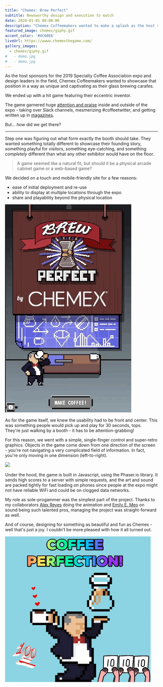 ```yaml
---
title: "Chemex: Brew Perfect"
subtitle: Newsworthy design and execution to match
date: 2020-01-01 00:00:00
description: "Chemex Coffeemakers wanted to make a splash as the host sponsors of the Specialty Coffee Expo in 2019. We worked together to come up with the right design, and I then lead a team and developed a mobile-friendly site that spread from the expo across #coffeetwitter for maximum exposure."
featured_image: chemex/giphy.gif
accent_color: '#4C60E6'
liveUrl: https://wwww.chemexthegame.com/
gallery_images:
  - chemex/giphy.gif
#   - demo.jpg
#   - demo.jpg
---
```

As the host sponsors for the 2019 Specialty Coffee Association expo and design leaders in the field, Chemex Coffeemakers wanted to showcase that position in a way as unique and captivating as their glass brewing carafes. 

We ended up with a hit game featuring their eccentric inventor.

The game garnered huge [attention and praise](https://sprudge.com/we-are-obsessed-with-chemex-the-game-142637.html) inside and outside of the expo - taking over Slack channels, mesmerizing #coffeetwitter, and getting written up in [magazines](https://sprudge.com/sca-expo-pop-up-cafes-2019-142654.html).

But... _how_ did we get there?

---

Step one was figuring out what form exactly the booth should take. They wanted something totally different to showcase their founding story, something playful for visitors, something eye-catching, and something _completely_ different than what any other exhibitor would have on the floor.

> A game seemed like a natural fit, but should it be a physical arcade cabinet game or a web-based game? 

We decided on a touch and mobile-friendly site for a few reasons:
* ease of initial deployment and re-use
* ability to display at multiple locations through the expo
* share and playability beyond the physical location

![](/images/projects/chemex/title.gif)

As for the game itself, we knew the usability had to be front and center. This was something people would pick up and play for 30 seconds, tops. They're just walking by a booth - it has to be attention-grabbing! 

For this reason, we went with a simple, single-finger control and super-retro graphics. Objects in the game come down from one direction of the screen - you're not navigating a very complicated field of information. In fact, you're only moving in one dimension (left-to-right).

![](/images/projects/chemex/gameplay.gif)

Under the hood, the game is built in Javascript, using the Phaser.io library. It sends high scores to a server with simple requests, and the art and sound are packed tightly for fast loading on phones since people at the expo might not have reliable WiFi and could be on clogged data networks.

My role as sole-progammer was the simplest part of the project. Thanks to my collaborators [Alex Reyes](https://www.gentooindiedev.com/) doing the animation and [Emily E. Meo](https://www.emilyemeo.com/) on sound being such talented pros, managing the project was straight-forward as well. 

And of course, designing for something as beautiful and fun as Chemex - well that's just a joy. I couldn't be more pleased with how it all turned out.

![](/images/projects/chemex/giphy.gif)